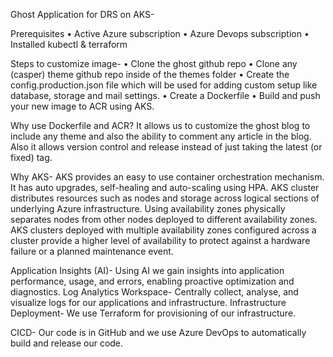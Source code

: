 Ghost Application for DRS on AKS- 

Prerequisites
•	Active Azure subscription
•	Azure Devops subscription
•	Installed kubectl & terraform

Steps to customize image-
•	Clone the ghost github repo
•	Clone any (casper) theme github repo inside of the themes folder
•	Create the config.production.json file which will be used for adding custom setup like database, storage and mail settings.
•	Create a Dockerfile
•	Build and push your new image to ACR using AKS. 

Why use Dockerfile and ACR? 
It allows us to customize the ghost blog to include any theme and also the ability to comment any article in the blog. 
Also it allows version control and release instead of just taking the latest (or fixed) tag.  

Why AKS- 
AKS provides an easy to use container orchestration mechanism. 
It has auto upgrades, self-healing and auto-scaling using HPA. 
AKS cluster distributes resources such as nodes and storage across logical sections of underlying Azure infrastructure. Using availability zones physically separates nodes from other nodes deployed to different availability zones. AKS clusters deployed with multiple availability zones configured across a cluster provide a higher level of availability to protect against a hardware failure or a planned maintenance event.
 
Application Insights (AI)-
Using AI we gain insights into application performance, usage, and errors, enabling proactive optimization and diagnostics.
Log Analytics Workspace-
Centrally collect, analyse, and visualize logs for our applications and infrastructure.
Infrastructure Deployment-
We use Terraform for provisioning of our infrastructure. 

CICD-
Our code is in GitHub and we use Azure DevOps to automatically build and release our code.

